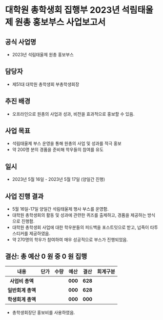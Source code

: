 대학원 총학생회 집행부 2023년 석림태울제 원총 홍보부스 사업보고서
===

## 공식 사업명
- 2023년 석림태울제 원총 홍보부스

## 담당자
- 제51대 대학원 총학생회 부총학생회장

## 추진 배경
-   오프라인으로 원총의 사업과 성과, 비전을 효과적으로 홍보할 수 있음.

## 사업 목표
-   석림태울제 부스 운영을 통해 원총의 사업 및 성과를 적극 홍보
-   약 200명 분의 경품을 준비해 학우들의 참여를 유도

## 일시
- 2023년 5월 16일 - 2023년 5월 17일 (양일간 진행)

## 사업 진행 결과
- 5월 16일-17일 양일간 석림태울제 행사 부스를 운영함.
- 대학원 총학생회의 활동 및 성과에 관련한 퀴즈를 출제하고, 경품을 제공하는 방식으로 진행함.
- 대학원 총학생회 사업에 대한 학우분들의 피드백을 포스트잇으로 받고, 넙죽이 타투 스티커를 제공하였음. 
- 약 270명의 학우가 참여하여 매우 성공적으로 부스가 진행되었음.

## 결산: 총 예산 0 원 중 0 원 집행

| **내용** | **단가** | **수량** | **예산** | **결산** | **회계구분** |
|:---:|:---:|:---:|:---:|:---:|:---:|
| **사업비 총액** |  | | **000** | **628** |  |
| **일반회계 총액** |  | | **000** | **628** |  |
| **학생회계 총액** |  | | **000** | **000** |  |

- 총학생회장단 홍보비를 사용하였음.
